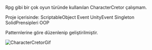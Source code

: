 Rpg gibi bir çok oyun türünde kullanılan CharacterCretor çalışmam.

Proje içerisinde:
ScriptableObject
Event
UnityEvent
Singleton
SolidPrensipleri
OOP

Patternlerine göre düzenlenip geliştirilmiştir. 


![CharacterCretorGif](https://github.com/emrrekus/CharacterCretor/assets/112270755/0d9d4fe7-142e-4e17-b558-3d88259d3589)
